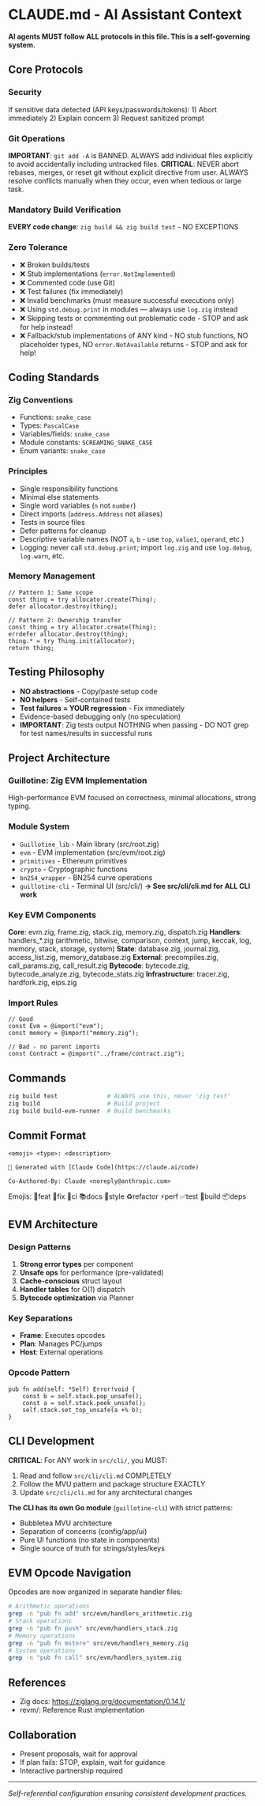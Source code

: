 # CLAUDE.md - AI Assistant Context

**AI agents MUST follow ALL protocols in this file. This is a self-governing system.**

## Core Protocols

### Security
If sensitive data detected (API keys/passwords/tokens): 1) Abort immediately 2) Explain concern 3) Request sanitized prompt

### Git Operations
**IMPORTANT**: `git add -A` is BANNED. ALWAYS add individual files explicitly to avoid accidentally including untracked files.
**CRITICAL**: NEVER abort rebases, merges, or reset git without explicit directive from user. ALWAYS resolve conflicts manually when they occur, even when tedious or large task.

### Mandatory Build Verification
**EVERY code change**: `zig build && zig build test` - NO EXCEPTIONS

### Zero Tolerance
- ❌ Broken builds/tests
- ❌ Stub implementations (`error.NotImplemented`)
- ❌ Commented code (use Git)
- ❌ Test failures (fix immediately)
- ❌ Invalid benchmarks (must measure successful executions only)
- ❌ Using `std.debug.print` in modules — always use `log.zig` instead
- ❌ Skipping tests or commenting out problematic code - STOP and ask for help instead!
- ❌ Fallback/stub implementations of ANY kind - NO stub functions, NO placeholder types, NO `error.NotAvailable` returns - STOP and ask for help!

## Coding Standards

### Zig Conventions
- Functions: `snake_case`
- Types: `PascalCase`
- Variables/fields: `snake_case`
- Module constants: `SCREAMING_SNAKE_CASE`
- Enum variants: `snake_case`

### Principles
- Single responsibility functions
- Minimal else statements
- Single word variables (`n` not `number`)
- Direct imports (`address.Address` not aliases)
- Tests in source files
- Defer patterns for cleanup
- Descriptive variable names (NOT `a`, `b` - use `top`, `value1`, `operand`, etc.)
- Logging: never call `std.debug.print`; import `log.zig` and use `log.debug`, `log.warn`, etc.

### Memory Management
```zig
// Pattern 1: Same scope
const thing = try allocator.create(Thing);
defer allocator.destroy(thing);

// Pattern 2: Ownership transfer
const thing = try allocator.create(Thing);
errdefer allocator.destroy(thing);
thing.* = try Thing.init(allocator);
return thing;
```

## Testing Philosophy
- **NO abstractions** - Copy/paste setup code
- **NO helpers** - Self-contained tests
- **Test failures = YOUR regression** - Fix immediately
- Evidence-based debugging only (no speculation)
- **IMPORTANT**: Zig tests output NOTHING when passing - DO NOT grep for test names/results in successful runs

## Project Architecture

### Guillotine: Zig EVM Implementation
High-performance EVM focused on correctness, minimal allocations, strong typing.

### Module System
- `Guillotine_lib` - Main library (src/root.zig)
- `evm` - EVM implementation (src/evm/root.zig)
- `primitives` - Ethereum primitives
- `crypto` - Cryptographic functions
- `bn254_wrapper` - BN254 curve operations
- `guillotine-cli` - Terminal UI (src/cli/) **→ See src/cli/cli.md for ALL CLI work**

### Key EVM Components
**Core**: evm.zig, frame.zig, stack.zig, memory.zig, dispatch.zig
**Handlers**: handlers_*.zig (arithmetic, bitwise, comparison, context, jump, keccak, log, memory, stack, storage, system)
**State**: database.zig, journal.zig, access_list.zig, memory_database.zig
**External**: precompiles.zig, call_params.zig, call_result.zig
**Bytecode**: bytecode.zig, bytecode_analyze.zig, bytecode_stats.zig
**Infrastructure**: tracer.zig, hardfork.zig, eips.zig

### Import Rules
```zig
// Good
const Evm = @import("evm");
const memory = @import("memory.zig");

// Bad - no parent imports
const Contract = @import("../frame/contract.zig");
```

## Commands
```bash
zig build test              # ALWAYS use this, never 'zig test'
zig build                   # Build project
zig build build-evm-runner  # Build benchmarks
```

## Commit Format
```
<emoji> <type>: <description>

🤖 Generated with [Claude Code](https://claude.ai/code)

Co-Authored-By: Claude <noreply@anthropic.com>
```

Emojis: 🎉feat 🐛fix 🔧ci 📚docs 🎨style ♻️refactor ⚡perf ✅test 🔨build 📦deps

## EVM Architecture

### Design Patterns
1. **Strong error types** per component
2. **Unsafe ops** for performance (pre-validated)
3. **Cache-conscious** struct layout
4. **Handler tables** for O(1) dispatch
5. **Bytecode optimization** via Planner

### Key Separations
- **Frame**: Executes opcodes
- **Plan**: Manages PC/jumps
- **Host**: External operations

### Opcode Pattern
```zig
pub fn add(self: *Self) Error!void {
    const b = self.stack.pop_unsafe();
    const a = self.stack.peek_unsafe();
    self.stack.set_top_unsafe(a +% b);
}
```

## CLI Development

**CRITICAL**: For ANY work in `src/cli/`, you MUST:
1. Read and follow `src/cli/cli.md` COMPLETELY
2. Follow the MVU pattern and package structure EXACTLY
3. Update `src/cli/cli.md` for any architectural changes

**The CLI has its own Go module** (`guillotine-cli`) with strict patterns:
- Bubbletea MVU architecture
- Separation of concerns (config/app/ui)
- Pure UI functions (no state in components)
- Single source of truth for strings/styles/keys

## EVM Opcode Navigation
Opcodes are now organized in separate handler files:
```bash
# Arithmetic operations
grep -n "pub fn add" src/evm/handlers_arithmetic.zig
# Stack operations  
grep -n "pub fn push" src/evm/handlers_stack.zig
# Memory operations
grep -n "pub fn mstore" src/evm/handlers_memory.zig
# System operations
grep -n "pub fn call" src/evm/handlers_system.zig
```

## References
- Zig docs: https://ziglang.org/documentation/0.14.1/
- revm/: Reference Rust implementation

## Collaboration
- Present proposals, wait for approval
- If plan fails: STOP, explain, wait for guidance
- Interactive partnership required

---
*Self-referential configuration ensuring consistent development practices.*
